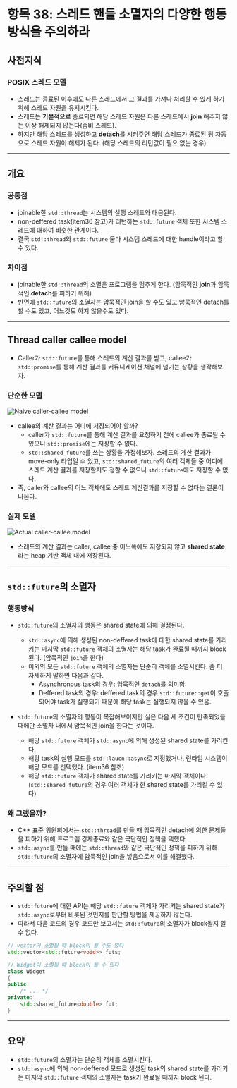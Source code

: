 # 항목 38: 스레드 핸들 소멸자의 다양한 행동 방식을 주의하라

## 사전지식

### POSIX 스레드 모델

- 스레드는 종료된 이후에도 다른 스레드에서 그 결과를 가져다 처리할 수 있게 하기 위해 스레드 자원을 유지시킨다.
- 스레드는 **기본적으로** 종료되면 해당 스레드 자원은 다른 스레드에서 **join** 해주지 않는 이상 해제되지 않는다(좀비 스레드).
- 하지만 해당 스레드를 생성하고 **detach**를 시켜주면 해당 스레드가 종료된 뒤 자동으로 스레드 자원이 해제가 된다. (해당 스레드의 리턴값이 필요 없는 경우)

---

## 개요

### 공통점

- joinable한 `std::thread`는 시스템의 실행 스레드와 대응된다.
- non-deffered task(item36 참고)가 리턴하는 `std::future` 객체 또한 시스템 스레드에 대하여 비슷한 관계이다.
- 결국 `std::thread`와 `std::future` 둘다 시스템 스레드에 대한 handle이라고 할 수 있다.

### 차이점

- joinable한 `std::thread`의 소멸은 프로그램을 멈추게 한다. (암묵적인 **join**과 암묵적인 **detach**를 피하기 위해)
- 반면에 `std::future`의 소멸자는 암묵적인 join을 할 수도 있고 암묵적인 detach를 할 수도 있고, 어느것도 하지 않을수도 있다.

---

## Thread caller callee model

- Caller가 `std::future`를 통해 스레드의 계산 결과를 받고, callee가 `std::promise`를 통해 계산 결과를 커뮤니케이션 채널에 넘기는 상황을 생각해보자.

### 단순한 모델

![Naive caller-callee model](https://github.com/ElementalKiss/AAStudy/tree/master/effmcpp/book/images/thread_caller_callee1.png "Naive caller-callee model")

- callee의 계산 결과는 어디에 저장되어야 할까?
    + caller가 `std::future`를 통해 계산 결과를 요청하기 전에 callee가 종료될 수 있으니 `std::promise`에는 저장할 수 없다.
    + `std::shared_future`를 쓰는 상황을 가정해보자. 스레드의 계산 결과가 move-only 타입일 수 있고, `std::shared_future`의 여러 객체들 중 어디에 스레드 계산 결과를 저장할지도 정할 수 없으니 `std::future`에도 저장할 수 없다.
- 즉, caller와 callee의 어느 객체에도 스레드 계산결과를 저장할 수 없다는 결론이 나온다.

### 실제 모델

![Actual caller-callee model](https://github.com/ElementalKiss/AAStudy/tree/master/effmcpp/book/images/thread_caller_callee2.png "Actual caller-callee model")

- 스레드의 계산 결과는 caller, callee 중 어느쪽에도 저장되지 않고 **shared state**라는 heap 기반 객체 내에 저장된다.

---

## `std::future`의 소멸자

### 행동방식

- `std::future`의 소멸자의 행동은 shared state에 의해 결정된다.
    + `std::async`에 의해 생성된 non-deffered task에 대한 shared state를 가리키는 마지막 `std::future` 객체의 소멸자는 해당 task가 완료될 때까지 block 된다. (암묵적인 `join`을 한다)
    + 이외의 모든 `std::future` 객체의 소멸자는 단순히 객체를 소멸시킨다. 좀 더 자세하게 말하면 다음과 같다.
        * Asynchronous task의 경우: 암묵적인 `detach`를 의미함.
        * Deffered task의 경우: deffered task의 경우 `std::future::get`이 호출되어야 task가 실행되기 때문에 해당 task는 실행되지 않을 수 있음.

- `std::future`의 소멸자의 행동이 복잡해보이지만 실은 다음 세 조건이 만족되었을 때에만 소멸자 내에서 암묵적인 join을 한다는 것이다.
    + 해당 `std::future` 객체가 `std::async`에 의해 생성된 shared state를 가리킨다.
    + 해당 task의 실행 모드를 `std::laucn::async`로 지정했거나, 런타임 시스템이 해당 모드를 선택했다. (item36 참조)
    + 해당 `std::future` 객체가 shared state를 가리키는 마지막 객체이다. (`std::shared_future`의 경우 여러 객체가 한 shared state를 가리킬 수 있다)

### 왜 그랬을까?

- C++ 표준 위원회에서는 `std::thread`를 만들 때 암묵적인 detach에 의한 문제들을 피하기 위해 프로그램 강제종료와 같은 극단적인 정책을 택했다.
- `std::async`를 만들 때에는 `std::thread`와 같은 극단적인 정책을 피하기 위해 `std::future`의 소멸자에 암묵적인 join을 넣음으로서 이를 해결했다.

---

## 주의할 점

- `std::future`에 대한 API는 해당 `std::future` 객체가 가리키는 shared state가 `std::async`로부터 비롯된 것인지를 판단할 방법을 제공하지 않는다.
- 따라서 다음 코드의 경우 코드만 보고서는 `std::future`의 소멸자가 block될지 알 수 없다.

```C++
// vector가 소멸될 때 block이 될 수도 있다
std::vector<std::future<void>> futs;

// Widget이 소멸될 때 block이 될 수 있다
class Widget
{
public:
    /* ... */
private:
    std::shared_future<double> fut;
}
```

---

## 요약

- `std::future`의 소멸자는 단순히 객체를 소멸시킨다.
- `std::async`에 의해 non-deffered 모드로 생성된 task의 shared state를 가리키는 마지막 `std::future` 객체의 소멸자는 task가 완료될 때까지 block 된다.
